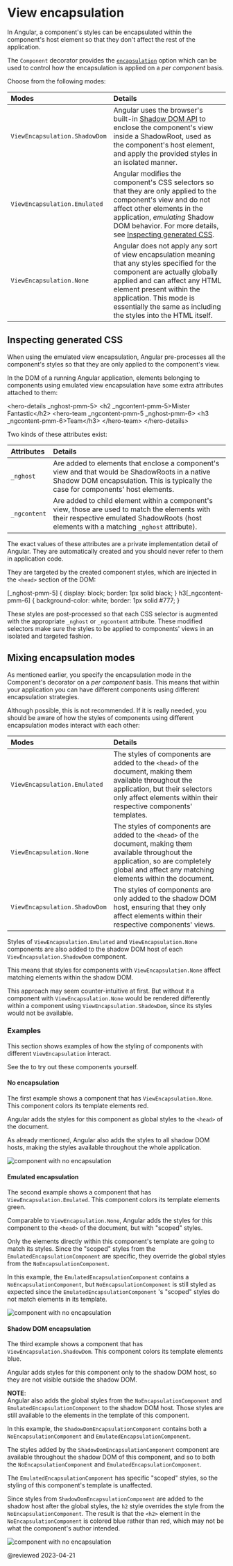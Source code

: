 # View encapsulation

In Angular, a component's styles can be encapsulated within the component's host element so that they don't affect the rest of the application.

The `Component` decorator provides the [`encapsulation`](api/core/Component#encapsulation) option which can be used to control how the encapsulation is applied on a *per component* basis.

Choose from the following modes:

<!-- vale off -->

| Modes                         | Details |
|:---                           |:---     |
| `ViewEncapsulation.ShadowDom` | Angular uses the browser's built-in [Shadow DOM API](https://developer.mozilla.org/docs/Web/Web_Components/Shadow_DOM) to enclose the component's view inside a ShadowRoot, used as the component's host element, and apply the provided styles in an isolated manner. |
| `ViewEncapsulation.Emulated`  | Angular modifies the component's CSS selectors so that they are only applied to the component's view and do not affect other elements in the application, *emulating* Shadow DOM behavior. For more details, see [Inspecting generated CSS](guide/view-encapsulation#inspect-generated-css). |
| `ViewEncapsulation.None`      | Angular does not apply any sort of view encapsulation meaning that any styles specified for the component are actually globally applied and can affect any HTML element present within the application. This mode is essentially the same as including the styles into the HTML itself. |

<a id="inspect-generated-css"></a>

## Inspecting generated CSS

<!-- vale on -->

When using the emulated view encapsulation, Angular pre-processes all the component's styles so that they are only applied to the component's view.

In the DOM of a running Angular application, elements belonging to components using emulated view encapsulation have some extra attributes attached to them:

<code-example language="html">

&lt;hero-details _nghost-pmm-5&gt;
  &lt;h2 _ngcontent-pmm-5&gt;Mister Fantastic&lt;/h2&gt;
  &lt;hero-team &lowbar;ngcontent-pmm-5 &lowbar;nghost-pmm-6&gt;
    &lt;h3 _ngcontent-pmm-6&gt;Team&lt;/h3&gt;
  &lt;/hero-team&gt;
&lt;/hero-details&gt;

</code-example>

Two kinds of these attributes exist:

| Attributes   | Details |
|:---          |:---     |
| `_nghost`    | Are added to elements that enclose a component's view and that would be ShadowRoots in a native Shadow DOM encapsulation. This is typically the case for components' host elements.          |
| `_ngcontent` | Are added to child element within a component's view, those are used to match the elements with their respective emulated ShadowRoots (host elements with a matching `_nghost` attribute). |

The exact values of these attributes are a private implementation detail of Angular.
They are automatically created and you should never refer to them in application code.

They are targeted by the created component styles, which are injected in the `<head>` section of the DOM:

<code-example format="css" language="css">

[_nghost-pmm-5] {
  display: block;
  border: 1px solid black;
}
h3[_ngcontent-pmm-6] {
  background-color: white;
  border: 1px solid #777;
}

</code-example>

These styles are post-processed so that each CSS selector is augmented with the appropriate `_nghost` or `_ngcontent` attribute.
These modified selectors make sure the styles to be applied to components' views in an isolated and targeted fashion.

## Mixing encapsulation modes

As mentioned earlier, you specify the encapsulation mode in the Component's decorator on a *per component* basis. This means that within your application you can have different components using different encapsulation strategies.

Although possible, this is not recommended.
If it is really needed, you should be aware of how the styles of components using different encapsulation modes interact with each other:

| Modes                         | Details |
|:---                           |:---     |
| `ViewEncapsulation.Emulated`  | The styles of components are added to the `<head>` of the document, making them available throughout the application, but their selectors only affect elements within their respective components' templates. |
| `ViewEncapsulation.None`      | The styles of components are added to the `<head>` of the document, making them available throughout the application, so are completely global and affect any matching elements within the document.          |
| `ViewEncapsulation.ShadowDom` | The styles of components are only added to the shadow DOM host, ensuring that they only affect elements within their respective components' views.                                                            |

<div class="alert is-helpful">

Styles of `ViewEncapsulation.Emulated` and `ViewEncapsulation.None` components are also added to the shadow DOM host of each `ViewEncapsulation.ShadowDom` component.

This means that styles for components with `ViewEncapsulation.None` affect matching elements within the shadow DOM.

This approach may seem counter-intuitive at first. But without it a component with `ViewEncapsulation.None` would be rendered differently within a component using `ViewEncapsulation.ShadowDom`, since its styles would not be available.

</div>

### Examples

This section shows examples of how the styling of components with different `ViewEncapsulation` interact.

See the <live-example noDownload></live-example> to try out these components yourself.

#### No encapsulation

The first example shows a component that has `ViewEncapsulation.None`.
This component colors its template elements red.

<code-example header="src/app/no-encapsulation.component.ts" path="view-encapsulation/src/app/no-encapsulation.component.ts"></code-example>

Angular adds the styles for this component as global styles to the `<head>` of the document.

As already mentioned, Angular also adds the styles to all shadow DOM hosts, making the styles available throughout the whole application.

<div class="lightbox">

<img alt="component with no encapsulation" src="generated/images/guide/view-encapsulation/no-encapsulation.png">

</div>

#### Emulated encapsulation

The second example shows a component that has `ViewEncapsulation.Emulated`.
This component colors its template elements green.

<code-example header="src/app/emulated-encapsulation.component.ts" path="view-encapsulation/src/app/emulated-encapsulation.component.ts"></code-example>

Comparable to `ViewEncapsulation.None`, Angular adds the styles for this component to the `<head>` of the document, but with "scoped" styles.

Only the elements directly within this component's template are going to match its styles.
Since the "scoped" styles from the `EmulatedEncapsulationComponent` are specific, they override the global styles from the `NoEncapsulationComponent`.

In this example, the `EmulatedEncapsulationComponent` contains a `NoEncapsulationComponent`, but `NoEncapsulationComponent` is still styled as expected since the `EmulatedEncapsulationComponent` 's "scoped" styles do not match elements in its template.

<div class="lightbox">

<img alt="component with no encapsulation" src="generated/images/guide/view-encapsulation/emulated-encapsulation.png">

</div>

#### Shadow DOM encapsulation

The third example shows a component that has `ViewEncapsulation.ShadowDom`.
This component colors its template elements blue.

<code-example header="src/app/shadow-dom-encapsulation.component.ts" path="view-encapsulation/src/app/shadow-dom-encapsulation.component.ts"></code-example>

Angular adds styles for this component only to the shadow DOM host, so they are not visible outside the shadow DOM.

<div class="alert is-helpful">

**NOTE**: <br />
Angular also adds the global styles from the `NoEncapsulationComponent` and `EmulatedEncapsulationComponent` to the shadow DOM host. Those styles are still available to the elements in the template of this component.

</div>

In this example, the `ShadowDomEncapsulationComponent` contains both a `NoEncapsulationComponent` and `EmulatedEncapsulationComponent`.

The styles added by the `ShadowDomEncapsulationComponent` component are available throughout the shadow DOM of this component, and so to both the `NoEncapsulationComponent` and `EmulatedEncapsulationComponent`.

The `EmulatedEncapsulationComponent` has specific "scoped" styles, so the styling of this component's template is unaffected.

Since styles from `ShadowDomEncapsulationComponent` are added to the shadow host after the global styles, the `h2` style overrides the style from the `NoEncapsulationComponent`.
The result is that the `<h2>` element in the `NoEncapsulationComponent` is colored blue rather than red, which may not be what the component's author intended.

<div class="lightbox">

<img alt="component with no encapsulation" src="generated/images/guide/view-encapsulation/shadow-dom-encapsulation.png">

</div>

<!-- links -->

<!-- external links -->

<!-- end links -->

@reviewed 2023-04-21
